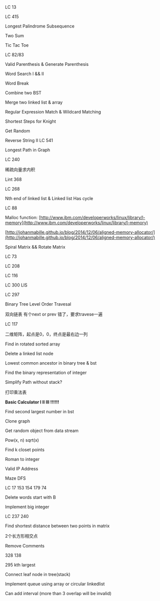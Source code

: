 LC 13

LC 415

Longest Palindrome Subsequence

Two Sum

Tic Tac Toe

LC 82/83

Valid Parenthesis & Generate Parenthesis

Word Search I && II

Word Break

Combine two BST

Merge two linked list & array

Regular Expression Match & Wildcard Matching

Shortest Steps for Knight

Get Random

Reverse String II LC 541

Longest Path in Graph

LC 240

稀疏向量求内积

Lint 368

LC 268

Nth end of linked list  & Linked list Has cycle

LC 88

Malloc function: [http://www.ibm.com/developerworks/linux/library/l-memory](http://www.ibm.com/developerworks/linux/library/l-memory)

[http://johanmabille.github.io/blog/2014/12/06/aligned-memory-allocator/](http://johanmabille.github.io/blog/2014/12/06/aligned-memory-allocator/)

Spiral Matrix && Rotate Matrix

LC 73

LC 208

LC 116

LC 300  LIS

LC 297

Binary Tree Level Order Travesal

双向链表 有个next or prev 错了，要求travese一遍

LC 117

二维矩阵，起点是0，0，终点是最右边一列

Find in rotated sorted array

Delete a linked list node

Lowest common ancestor in binary tree & bst

Find the binary representation of integer

Simplify Path without stack?

打印乘法表

**Basic Calculator I II III !!!!!!**

Find second largest number in bst

Clone graph

Get random object from data stream

Pow\(x, n\)  sqrt\(x\)

Find k closet points

Roman to integer

Valid IP Address

Maze DFS

LC 17 153 154 179 74

Delete words start with B

Implement big integer

LC 237 240

Find shortest distance between two points in matrix

2个长方形相交点

Remove Comments

328 138

295 kth largest

Connect leaf node in tree\(stack\)

Implement queue using array or circular linkedlist 

Can add interval \(more than 3 overlap will be invalid\)





